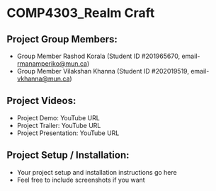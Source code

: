 # COMP4303_Realm Craft

## Project Group Members:

* Group Member Rashod Korala (Student ID #201965670, email- rmanamperiko@mun.ca)
* Group Member Vilakshan Khanna (Student ID #202019519, email- vkhanna@mun.ca)

## Project Videos:

* Project Demo: YouTube URL
* Project Trailer: YouTube URL
* Project  Presentation: YouTube URL

## Project Setup / Installation:

* Your project setup and installation instructions go here
* Feel free to include screenshots if you want
